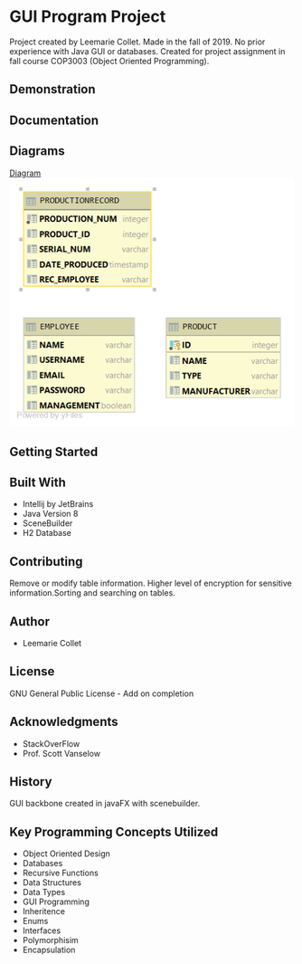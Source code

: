 # GUI Program Project
Project created by Leemarie Collet. Made in the fall of 2019. No prior experience with Java GUI or databases. Created for project assignment in fall course COP3003 (Object Oriented Programming). 
## Demonstration

## Documentation

## Diagrams
[Diagram](docs/PACKAGE.png)
![Diagram](docs/PUBLIC.png)
## Getting Started

## Built With
* Intellij by JetBrains
* Java Version 8
* SceneBuilder
* H2 Database
## Contributing
Remove or modify table information. Higher level of encryption for sensitive information.Sorting and searching on tables.
## Author
* Leemarie Collet
## License
GNU General Public License - Add on completion
## Acknowledgments
* StackOverFlow
* Prof. Scott Vanselow 
## History
GUI backbone created in javaFX with scenebuilder.
## Key Programming Concepts Utilized
* Object Oriented Design
* Databases
* Recursive Functions
* Data Structures
* Data Types
* GUI Programming
* Inheritence
* Enums
* Interfaces
* Polymorphisim 
* Encapsulation
